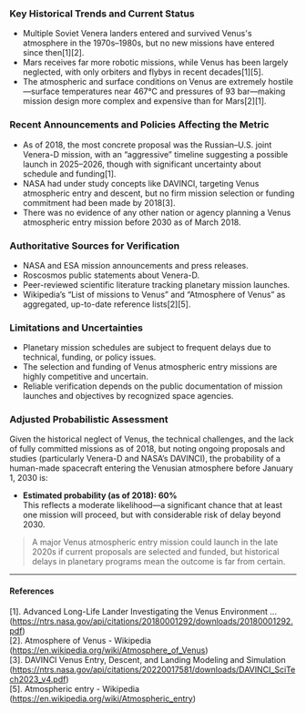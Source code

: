 ### Key Historical Trends and Current Status

- Multiple Soviet Venera landers entered and survived Venus's atmosphere in the 1970s–1980s, but no new missions have entered since then[1][2].
- Mars receives far more robotic missions, while Venus has been largely neglected, with only orbiters and flybys in recent decades[1][5].
- The atmospheric and surface conditions on Venus are extremely hostile—surface temperatures near 467°C and pressures of 93 bar—making mission design more complex and expensive than for Mars[2][1].

### Recent Announcements and Policies Affecting the Metric

- As of 2018, the most concrete proposal was the Russian–U.S. joint Venera-D mission, with an “aggressive” timeline suggesting a possible launch in 2025–2026, though with significant uncertainty about schedule and funding[1].
- NASA had under study concepts like DAVINCI, targeting Venus atmospheric entry and descent, but no firm mission selection or funding commitment had been made by 2018[3].
- There was no evidence of any other nation or agency planning a Venus atmospheric entry mission before 2030 as of March 2018.

### Authoritative Sources for Verification

- NASA and ESA mission announcements and press releases.
- Roscosmos public statements about Venera-D.
- Peer-reviewed scientific literature tracking planetary mission launches.
- Wikipedia’s “List of missions to Venus” and “Atmosphere of Venus” as aggregated, up-to-date reference lists[2][5].

### Limitations and Uncertainties

- Planetary mission schedules are subject to frequent delays due to technical, funding, or policy issues.
- The selection and funding of Venus atmospheric entry missions are highly competitive and uncertain.
- Reliable verification depends on the public documentation of mission launches and objectives by recognized space agencies.

### Adjusted Probabilistic Assessment

Given the historical neglect of Venus, the technical challenges, and the lack of fully committed missions as of 2018, but noting ongoing proposals and studies (particularly Venera-D and NASA’s DAVINCI), the probability of a human-made spacecraft entering the Venusian atmosphere before January 1, 2030 is:

- **Estimated probability (as of 2018): 60%**  
This reflects a moderate likelihood—a significant chance that at least one mission will proceed, but with considerable risk of delay beyond 2030.

> A major Venus atmospheric entry mission could launch in the late 2020s if current proposals are selected and funded, but historical delays in planetary programs mean the outcome is far from certain.

---

#### References
[1]. Advanced Long-Life Lander Investigating the Venus Environment ... (https://ntrs.nasa.gov/api/citations/20180001292/downloads/20180001292.pdf)  
[2]. Atmosphere of Venus - Wikipedia (https://en.wikipedia.org/wiki/Atmosphere_of_Venus)  
[3]. DAVINCI Venus Entry, Descent, and Landing Modeling and Simulation (https://ntrs.nasa.gov/api/citations/20220017581/downloads/DAVINCI_SciTech2023_v4.pdf)  
[5]. Atmospheric entry - Wikipedia (https://en.wikipedia.org/wiki/Atmospheric_entry)